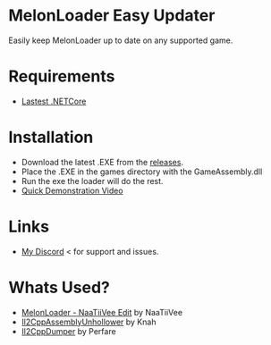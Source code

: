 # MelonLoader Easy Updater
Easily keep MelonLoader up to date on any supported game.

# Requirements
- [Lastest .NETCore](https://dotnet.microsoft.com/download/dotnet-core/current/runtime)

# Installation
- Download the latest .EXE from the [releases](https://github.com/l-404-l/MLEZUpdater/releases).
- Place the .EXE in the games directory with the GameAssembly.dll
- Run the exe the loader will do the rest.
- [Quick Demonstration Video](https://streamable.com/ci2zyt)

# Links
- [My Discord](https://discord.gg/6PkYwnY) < for support and issues.

# Whats Used?
- [MelonLoader - NaaTiiVee Edit](https://github.com/NaaTiiVee/MelonLoader) by NaaTiiVee
- [Il2CppAssemblyUnhollower](https://github.com/knah/Il2CppAssemblyUnhollower) by Knah
- [Il2CppDumper](https://github.com/Perfare/Il2CppDumper) by Perfare

